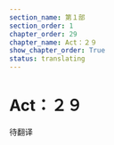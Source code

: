 ```yaml
---
section_name: 第１部
section_order: 1
chapter_order: 29
chapter_name: Act：２９
show_chapter_order: True
status: translating
---
```


# Act：２９
待翻译
